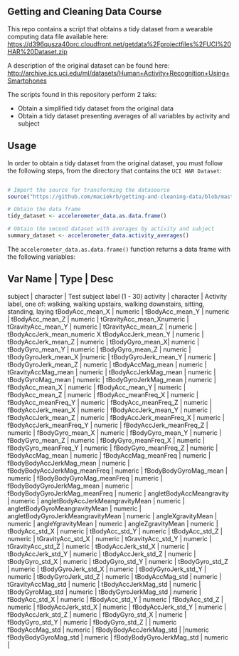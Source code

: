 ## Getting and Cleaning Data Course
This repo contains a script that obtains a tidy dataset from a wearable computing data file available here: 
https://d396qusza40orc.cloudfront.net/getdata%2Fprojectfiles%2FUCI%20HAR%20Dataset.zip

A description of the original dataset can be found here: http://archive.ics.uci.edu/ml/datasets/Human+Activity+Recognition+Using+Smartphones 


The scripts found in this repository perform 2 taks: 
  - Obtain a simplified tidy dataset from the original data
  - Obtain a tidy dataset presenting averages of all variables by activity and subject


## Usage
In order to obtain a tidy dataset from the original dataset, you must follow the following steps, from
the directory that contains the `UCI HAR Dataset`:
```R

# Import the source for transforming the datasource
source("https://github.com/maciekrb/getting-and-cleaning-data/blob/master/run_analysis.R")

# Obtain the data frame
tidy_dataset <- accelerometer_data.as.data.frame()

# Obtain the second dataset with averages by activity and subject
summary_dataset <- accelerometer_data.activity_averages()
```

The `accelerometer_data.as.data.frame()` function returns a data frame with the following
variables:

Var Name | Type | Desc
-----------------------
subject | character | Test subject label (1 - 30)
activity | character | Activity label, one of: walking, walking upstairs, walking downstairs, sitting, standing, laying
tBodyAcc_mean_X | numeric |
tBodyAcc_mean_Y | numeric |
tBodyAcc_mean_Z | numeric |
tGravityAcc_mean_Xnumeric |
tGravityAcc_mean_Y | numeric |
tGravityAcc_mean_Z | numeric |
tBodyAccJerk_mean_numeric X
tBodyAccJerk_mean_Y | numeric |
tBodyAccJerk_mean_Z | numeric |
tBodyGyro_mean_X| numeric |
tBodyGyro_mean_Y | numeric |
tBodyGyro_mean_Z | numeric |
tBodyGyroJerk_mean_X |numeric |
tBodyGyroJerk_mean_Y | numeric |
tBodyGyroJerk_mean_Z | numeric |
tBodyAccMag_mean | numeric |
tGravityAccMag_mean | numeric |
tBodyAccJerkMag_mean | numeric |
tBodyGyroMag_mean | numeric |
tBodyGyroJerkMag_mean | numeric |
fBodyAcc_mean_X | numeric |
fBodyAcc_mean_Y | numeric |
fBodyAcc_mean_Z | numeric |
fBodyAcc_meanFreq_X | numeric |
fBodyAcc_meanFreq_Y | numeric |
fBodyAcc_meanFreq_Z | numeric |
fBodyAccJerk_mean_X | numeric |
fBodyAccJerk_mean_Y | numeric |
fBodyAccJerk_mean_Z | numeric |
fBodyAccJerk_meanFreq_X | numeric |
fBodyAccJerk_meanFreq_Y | numeric |
fBodyAccJerk_meanFreq_Z | numeric |
fBodyGyro_mean_X | numeric |
fBodyGyro_mean_Y | numeric |
fBodyGyro_mean_Z | numeric |
fBodyGyro_meanFreq_X | numeric |
fBodyGyro_meanFreq_Y | numeric |
fBodyGyro_meanFreq_Z | numeric |
fBodyAccMag_mean | numeric |
fBodyAccMag_meanFreq | numeric |
fBodyBodyAccJerkMag_mean | numeric |
fBodyBodyAccJerkMag_meanFreq | numeric |
fBodyBodyGyroMag_mean | numeric |
fBodyBodyGyroMag_meanFreq | numeric |
fBodyBodyGyroJerkMag_mean | numeric |
fBodyBodyGyroJerkMag_meanFreq | numeric |
angletBodyAccMeangravity | numeric |
angletBodyAccJerkMeangravityMean | numeric |
angletBodyGyroMeangravityMean     | numeric |
angletBodyGyroJerkMeangravityMean | numeric |
angleXgravityMean | numeric |
angleYgravityMean | numeric |
angleZgravityMean | numeric |
tBodyAcc_std_X | numeric |
tBodyAcc_std_Y | numeric |
tBodyAcc_std_Z | numeric |
tGravityAcc_std_X | numeric |
tGravityAcc_std_Y | numeric |
tGravityAcc_std_Z | numeric |
tBodyAccJerk_std_X | numeric |
tBodyAccJerk_std_Y | numeric |
tBodyAccJerk_std_Z | numeric |
tBodyGyro_std_X | numeric |
tBodyGyro_std_Y | numeric |
tBodyGyro_std_Z | numeric |
tBodyGyroJerk_std_X | numeric |
tBodyGyroJerk_std_Y | numeric |
tBodyGyroJerk_std_Z | numeric |
tBodyAccMag_std | numeric |
tGravityAccMag_std | numeric |
tBodyAccJerkMag_std | numeric |
tBodyGyroMag_std | numeric |
tBodyGyroJerkMag_std | numeric |
fBodyAcc_std_X | numeric |
fBodyAcc_std_Y | numeric |
fBodyAcc_std_Z | numeric |
fBodyAccJerk_std_X | numeric |
fBodyAccJerk_std_Y | numeric |
fBodyAccJerk_std_Z | numeric |
fBodyGyro_std_X | numeric |
fBodyGyro_std_Y | numeric |
fBodyGyro_std_Z | |                numeric  
fBodyAccMag_std | numeric |
fBodyBodyAccJerkMag_std | |numeric  
fBodyBodyGyroMag_std | numeric |
fBodyBodyGyroJerkMag_std | numeric |


